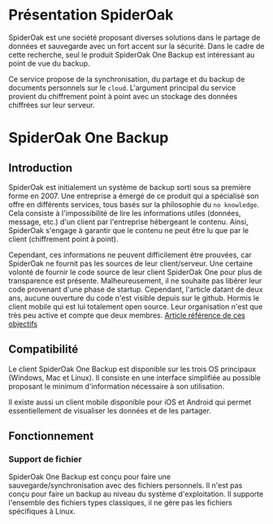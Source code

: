 # Présentation SpiderOak

SpiderOak est une société proposant diverses solutions dans le partage de données et sauvegarde avec un fort accent sur la sécurité.
Dans le cadre de cette recherche, seul le produit SpiderOak One Backup est intéressant au point de vue du backup.

Ce service propose de la synchronisation, du partage et du backup de documents personnels sur le `cloud`.
L'argument principal du service provient du chiffrement point à point avec un stockage des données chiffrées sur leur serveur.

# SpiderOak One Backup

## Introduction

SpiderOak est initialement un système de backup sorti sous sa première forme en 2007.
Une entreprise a émergé de ce produit qui a spécialisé son offre en différents services, tous basés sur la philosophie du `no knowledge`.
Cela consiste à l'impossibilité de lire les informations utiles (données, message, etc.) d'un client par l'entreprise hébergeant le contenu.
Ainsi, SpiderOak s'engage à garantir que le contenu ne peut être lu que par le client (chiffrement point à point).

Cependant, ces informations ne peuvent difficilement être prouvées, car SpiderOak ne fournit pas les sources de leur client/serveur.
Une certaine volonté de fournir le code source de leur client SpiderOak One pour plus de transparence est présente.
Malheureusement, il ne souhaite pas libérer leur code provenant d'une phase de startup.
Cependant, l'article datant de deux ans, aucune ouverture du code n'est visible depuis sur le github.
Hormis le client mobile qui est lui totalement open source.
Leur organisation n'est que très peu active et compte que deux membres.
[Article référence de ces objectifs](https://spideroak.support/hc/en-us/articles/115002665263-SpiderOak-ONE-Open-Source)

## Compatibilité

Le client SpiderOak One Backup est disponible sur les trois OS principaux (Windows, Mac et Linux).
Il consiste en une interface simplifiée au possible proposant le minimum d'information nécessaire à son utilisation.

Il existe aussi un client mobile disponible pour iOS et Android qui permet essentiellement de visualiser les données et de les partager.

## Fonctionnement

### Support de fichier

SpiderOak One Backup est conçu pour faire une sauvegarde/synchronisation avec des fichiers personnels.
Il n'est pas conçu pour faire un backup au niveau du système d'exploitation.
Il supporte l'ensemble des fichiers types classiques, il ne gère pas les fichiers spécifiques à Linux.
